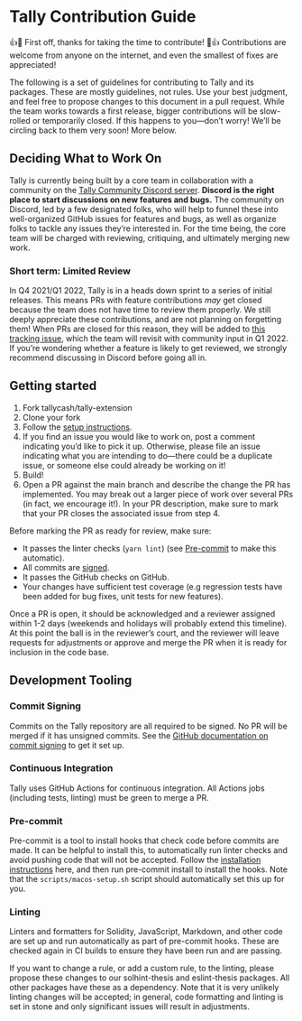 # Tally Contribution Guide

👍🎉 First off, thanks for taking the time to contribute! 🎉👍 Contributions
are welcome from anyone on the internet, and even the smallest of fixes are
appreciated!

The following is a set of guidelines for contributing to Tally and its
packages. These are mostly guidelines, not rules. Use your best judgment, and
feel free to propose changes to this document in a pull request. While the team
works towards a first release, bigger contributions will be slow-rolled or
temporarily closed. If this happens to you—don’t worry! We’ll be circling back
to them very soon! More below.

## Deciding What to Work On

Tally is currently being built by a core team in collaboration with a community
on the [Tally Community Discord server](https://chat.tally.cash). **Discord is
the right place to start discussions on new features and bugs.** The community
on Discord, led by a few designated folks, who will help to funnel these into
well-organized GitHub issues for features and bugs, as well as organize folks
to tackle any issues they’re interested in. For the time being, the core team
will be charged with reviewing, critiquing, and ultimately merging new work.

### Short term: Limited Review

In Q4 2021/Q1 2022, Tally is in a heads down sprint to a series of initial
releases. This means PRs with feature contributions _may_ get closed because
the team does not have time to review them properly. We still deeply appreciate
these contributions, and are not planning on forgetting them! When PRs are
closed for this reason, they will be added to [this tracking
issue](https://github.com/tallycash/tally-extension/issues/420), which
the team will revisit with community input in Q1 2022. If you’re wondering
whether a feature is likely to get reviewed, we strongly recommend discussing
in Discord before going all in.

## Getting started

1. Fork tallycash/tally-extension
2. Clone your fork
3. Follow the [setup
   instructions](https://github.com/tallycash/tally-extension#building-and-developing).
4. If you find an issue you would like to work on, post a comment indicating
   you’d like to pick it up. Otherwise, please file an issue indicating what
   you are intending to do—there could be a duplicate issue, or someone else
   could already be working on it!
5. Build!
6. Open a PR against the main branch and describe the change the PR has
   implemented. You may break out a larger piece of work over several PRs (in
   fact, we encourage it!). In your PR description, make sure to mark that your
   PR closes the associated issue from step 4.

Before marking the PR as ready for review, make sure:

- It passes the linter checks (`yarn lint`) (see [Pre-commit](#pre-commit) to
  make this automatic).
- All commits are
  [signed](https://docs.github.com/en/authentication/managing-commit-signature-verification/about-commit-signature-verification).
- It passes the GitHub checks on GitHub.
- Your changes have sufficient test coverage (e.g regression tests have been
  added for bug fixes, unit tests for new features).

Once a PR is open, it should be acknowledged and a reviewer assigned within 1-2
days (weekends and holidays will probably extend this timeline). At this point
the ball is in the reviewer’s court, and the reviewer will leave requests for
adjustments or approve and merge the PR when it is ready for inclusion in the
code base.

## Development Tooling

### Commit Signing

Commits on the Tally repository are all required to be signed. No PR will be
merged if it has unsigned commits. See the [GitHub documentation on commit
signing](https://docs.github.com/en/authentication/managing-commit-signature-verification/about-commit-signature-verification)
to get it set up.

### Continuous Integration

Tally uses GitHub Actions for continuous integration. All Actions jobs
(including tests, linting) must be green to merge a PR.

### Pre-commit

Pre-commit is a tool to install hooks that check code before commits are made.
It can be helpful to install this, to automatically run linter checks and avoid
pushing code that will not be accepted. Follow the [installation
instructions](https://pre-commit.com) here, and then run pre-commit install to
install the hooks. Note that the `scripts/macos-setup.sh` script should
automatically set this up for you.

### Linting

Linters and formatters for Solidity, JavaScript, Markdown, and other code are
set up and run automatically as part of pre-commit hooks. These are checked
again in CI builds to ensure they have been run and are passing.

If you want to change a rule, or add a custom rule, to the linting, please
propose these changes to our solhint-thesis and eslint-thesis packages. All
other packages have these as a dependency. Note that it is very unlikely
linting changes will be accepted; in general, code formatting and linting is
set in stone and only significant issues will result in adjustments.
